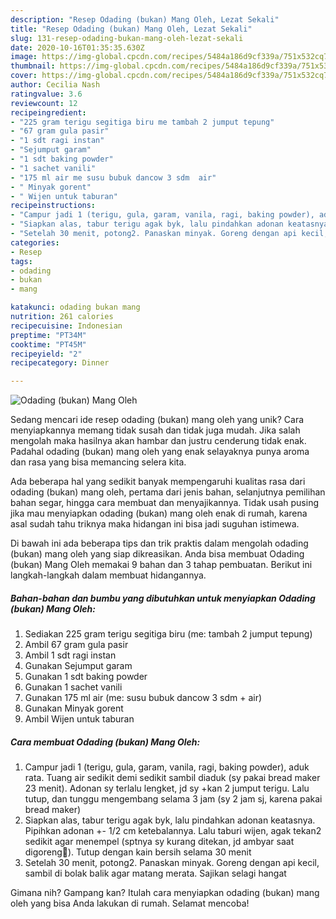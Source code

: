 ```yaml
---
description: "Resep Odading (bukan) Mang Oleh, Lezat Sekali"
title: "Resep Odading (bukan) Mang Oleh, Lezat Sekali"
slug: 131-resep-odading-bukan-mang-oleh-lezat-sekali
date: 2020-10-16T01:35:35.630Z
image: https://img-global.cpcdn.com/recipes/5484a186d9cf339a/751x532cq70/odading-bukan-mang-oleh-foto-resep-utama.jpg
thumbnail: https://img-global.cpcdn.com/recipes/5484a186d9cf339a/751x532cq70/odading-bukan-mang-oleh-foto-resep-utama.jpg
cover: https://img-global.cpcdn.com/recipes/5484a186d9cf339a/751x532cq70/odading-bukan-mang-oleh-foto-resep-utama.jpg
author: Cecilia Nash
ratingvalue: 3.6
reviewcount: 12
recipeingredient:
- "225 gram terigu segitiga biru me tambah 2 jumput tepung"
- "67 gram gula pasir"
- "1 sdt ragi instan"
- "Sejumput garam"
- "1 sdt baking powder"
- "1 sachet vanili"
- "175 ml air me susu bubuk dancow 3 sdm  air"
- " Minyak gorent"
- " Wijen untuk taburan"
recipeinstructions:
- "Campur jadi 1 (terigu, gula, garam, vanila, ragi, baking powder), aduk rata. Tuang air sedikit demi sedikit sambil diaduk (sy pakai bread maker 23 menit). Adonan sy terlalu lengket, jd sy +kan 2 jumput terigu. Lalu tutup, dan tunggu mengembang selama 3 jam (sy 2 jam sj, karena pakai bread maker)"
- "Siapkan alas, tabur terigu agak byk, lalu pindahkan adonan keatasnya. Pipihkan adonan +- 1/2 cm ketebalannya. Lalu taburi wijen, agak tekan2 sedikit agar menempel (sptnya sy kurang ditekan, jd ambyar saat digoreng😬). Tutup dengan kain bersih selama 30 menit"
- "Setelah 30 menit, potong2. Panaskan minyak. Goreng dengan api kecil, sambil di bolak balik agar matang merata. Sajikan selagi hangat"
categories:
- Resep
tags:
- odading
- bukan
- mang

katakunci: odading bukan mang 
nutrition: 261 calories
recipecuisine: Indonesian
preptime: "PT34M"
cooktime: "PT45M"
recipeyield: "2"
recipecategory: Dinner

---
```



![Odading (bukan) Mang Oleh](https://img-global.cpcdn.com/recipes/5484a186d9cf339a/751x532cq70/odading-bukan-mang-oleh-foto-resep-utama.jpg)

Sedang mencari ide resep odading (bukan) mang oleh yang unik? Cara menyiapkannya memang tidak susah dan tidak juga mudah. Jika salah mengolah maka hasilnya akan hambar dan justru cenderung tidak enak. Padahal odading (bukan) mang oleh yang enak selayaknya punya aroma dan rasa yang bisa memancing selera kita.

Ada beberapa hal yang sedikit banyak mempengaruhi kualitas rasa dari odading (bukan) mang oleh, pertama dari jenis bahan, selanjutnya pemilihan bahan segar, hingga cara membuat dan menyajikannya. Tidak usah pusing jika mau menyiapkan odading (bukan) mang oleh enak di rumah, karena asal sudah tahu triknya maka hidangan ini bisa jadi suguhan istimewa.




Di bawah ini ada beberapa tips dan trik praktis dalam mengolah odading (bukan) mang oleh yang siap dikreasikan. Anda bisa membuat Odading (bukan) Mang Oleh memakai 9 bahan dan 3 tahap pembuatan. Berikut ini langkah-langkah dalam membuat hidangannya.

<!--inarticleads1-->

##### Bahan-bahan dan bumbu yang dibutuhkan untuk menyiapkan Odading (bukan) Mang Oleh:

1. Sediakan 225 gram terigu segitiga biru (me: tambah 2 jumput tepung)
1. Ambil 67 gram gula pasir
1. Ambil 1 sdt ragi instan
1. Gunakan Sejumput garam
1. Gunakan 1 sdt baking powder
1. Gunakan 1 sachet vanili
1. Gunakan 175 ml air (me: susu bubuk dancow 3 sdm + air)
1. Gunakan  Minyak gorent
1. Ambil  Wijen untuk taburan




<!--inarticleads2-->

##### Cara membuat Odading (bukan) Mang Oleh:

1. Campur jadi 1 (terigu, gula, garam, vanila, ragi, baking powder), aduk rata. Tuang air sedikit demi sedikit sambil diaduk (sy pakai bread maker 23 menit). Adonan sy terlalu lengket, jd sy +kan 2 jumput terigu. Lalu tutup, dan tunggu mengembang selama 3 jam (sy 2 jam sj, karena pakai bread maker)
1. Siapkan alas, tabur terigu agak byk, lalu pindahkan adonan keatasnya. Pipihkan adonan +- 1/2 cm ketebalannya. Lalu taburi wijen, agak tekan2 sedikit agar menempel (sptnya sy kurang ditekan, jd ambyar saat digoreng😬). Tutup dengan kain bersih selama 30 menit
1. Setelah 30 menit, potong2. Panaskan minyak. Goreng dengan api kecil, sambil di bolak balik agar matang merata. Sajikan selagi hangat




Gimana nih? Gampang kan? Itulah cara menyiapkan odading (bukan) mang oleh yang bisa Anda lakukan di rumah. Selamat mencoba!
